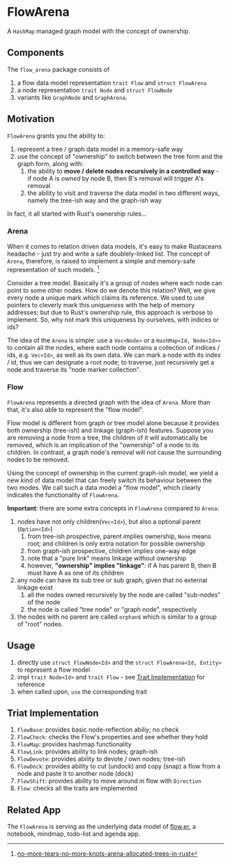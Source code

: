 # FlowArena

A `HashMap` managed graph model with the concept of ownership.

## Components

The `flow_arena` package consists of 
1. a flow data model representation `trait Flow` and `struct FlowArena`
2. a node representation `trait Node` and `struct FlowNode`
3. variants like `GraphNode` and `GraphArena`.

## Motivation

`FlowArena` grants you the ability to:
1. represent a tree / graph data model in a memory-safe way
2. use the concept of "ownership" to switch between the tree form and the graph form, along with:
   1. the ability to **move / delete nodes recursively in a controlled way** - if node A is *owned* by node B, then B's removal will trigger A's removal
   2. the ability to visit and traverse the data model in two different ways, namely the tree-ish way and the graph-ish way

In fact, it all started with Rust's ownership rules...

### Arena

When it comes to relation driven data models, it's easy to make Rustaceans headache - just try and write a safe doublely-linked list. The concept of `Arena`, therefore, is raised to implement a simple and memory-safe representation of such models. [^1]

Consider a tree model. Basically it's a group of nodes where each node can point to some other nodes. How do we denote this relation? Well, we give every node a unique mark which claims its reference. We used to use pointers to cleverly mark this *uniqueness* with the help of memory addresses; but due to Rust's ownership rule, this approach is verbose to implement. So, why not mark this uniqueness by ourselves, with indices or ids? 

The idea of the `Arena` is simple: use a `Vec<Node>` or a `HashMap<Id, Node<Id>>` to contain all the nodes, where each node contains a collection of indices / ids, e.g. `Vec<Id>`, as well as its own data. We can mark a node with its index / id, thus we can designate a root node; to traverse, just recursively get a node and traverse its "node marker collection".

### Flow

`FlowArena` represents a directed graph with the idea of `Arena`. More than that, it's also able to represent the "flow model".

Flow model is different from graph or tree model alone because it provides both ownership (tree-ish) and linkage (graph-ish) features.
Suppose you are removing a node from a tree, the children of it will automatically be removed, which is an implication of the "ownership" of a node to its children. In contrast, a graph node's removal will not cause the surrounding nodes to be removed.

Using the concept of ownership in the current graph-ish model, we yield a new kind of data model that can freely switch its behaviour between the two modes. We call such a data model a "flow model", which clearly indicates the functionality of `FlowArena`.

**Important**: there are some extra concepts in `FlowArena` compared to `Arena`:

1. nodes have not only children(`Vec<Id>`), but also a optional parent (`Option<Id>`)
   1. from tree-ish prospective, parent implies ownership, `None` means root; and children is only extra notation for possible ownership
   2. from graph-ish prospective, children implies one-way edge
   3. note that a "pure link" means linkage without ownership
   4. however, **"ownership" implies "linkage"**: if A has parent B, then B must have A as one of its children
2. any node can have its sub tree or sub graph, given that no external linkage exist 
   1. all the nodes owned recursively by the node are called "sub-nodes" of the node
   2. the node is called "tree node" or "graph node", respectively
3. the nodes with no parent are called `orphan`s which is similar to a group of "root" nodes.


## Usage

1. directly use `struct FlowNode<Id>` and the `struct FlowArena<Id, Entity>` to represent a flow model
2. impl `trait Node<Id>` and `trait Flow` - see [Trait Implementation](#triat-implementation) for reference
3. when called upon, `use` the corresponding trait

## Triat Implementation

1. `FlowBase`: provides basic node-reflection abiliy; no check
2. `FlowCheck`: checks the Flow's properties and see whether they hold
3. `FlowMap`: provides hashmap functionality
4. `FlowLink`: provides ability to link nodes; graph-ish
5. `FlowDevote`: provides ability to devote / own nodes; tree-ish
6. `FlowDock`: provides ability to cut (undock) and copy (snap) a flow from a node and paste it to another node (dock)
7. `FlowShift`: provides ability to move around in flow with `Direction`
8. `Flow`: checks all the traits are implemented


## Related App

The `FlowArena` is serving as the underlying data model of [flow.er](https://github.com/LighghtEeloo/flow.er), a notebook, mindmap, todo-list and agenda app. 




[^1]: [no-more-tears-no-more-knots-arena-allocated-trees-in-rust](https://dev.to/deciduously/no-more-tears-no-more-knots-arena-allocated-trees-in-rust-44k6)
